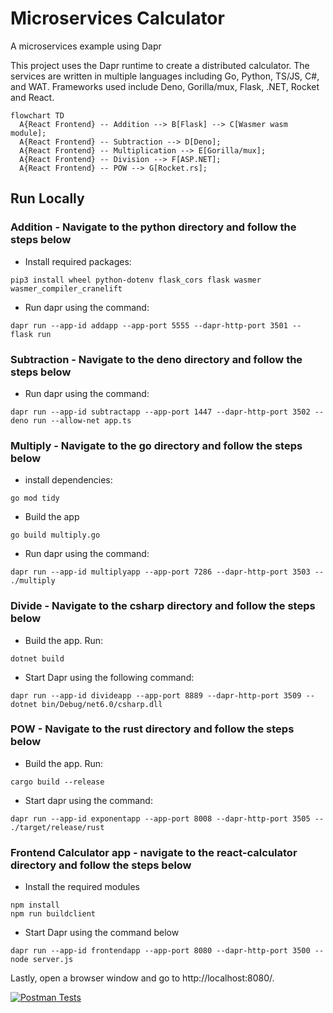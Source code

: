 # Microservices Calculator

A microservices example using Dapr

This project uses the Dapr runtime to create a distributed calculator. The services are written in multiple languages including Go, Python, TS/JS, C#, and WAT.  Frameworks used include Deno, Gorilla/mux, Flask, .NET, Rocket and React.

```mermaid
flowchart TD
  A{React Frontend} -- Addition --> B[Flask] --> C[Wasmer wasm module];
  A{React Frontend} -- Subtraction --> D[Deno];
  A{React Frontend} -- Multiplication --> E[Gorilla/mux];
  A{React Frontend} -- Division --> F[ASP.NET];
  A{React Frontend} -- POW --> G[Rocket.rs];
```

## Run Locally

### Addition - Navigate to the python directory and follow the steps below

* Install required packages:
  
```shell
pip3 install wheel python-dotenv flask_cors flask wasmer wasmer_compiler_cranelift
```

* Run dapr using the command:
  
```shell
dapr run --app-id addapp --app-port 5555 --dapr-http-port 3501 -- flask run
```

### Subtraction - Navigate to the deno directory and follow the steps below

* Run dapr using the command:

```shell
dapr run --app-id subtractapp --app-port 1447 --dapr-http-port 3502 -- deno run --allow-net app.ts
```

### Multiply - Navigate to the go directory and follow the steps below

* install dependencies:
  
```shell
go mod tidy
```

* Build the app

```shell
go build multiply.go
```

* Run dapr using the command:

```shell
dapr run --app-id multiplyapp --app-port 7286 --dapr-http-port 3503 -- ./multiply
```

### Divide - Navigate to the csharp directory and follow the steps below

* Build the app.  Run:

```shell
dotnet build
```

* Start Dapr using the following command:

```shell
dapr run --app-id divideapp --app-port 8889 --dapr-http-port 3509 -- dotnet bin/Debug/net6.0/csharp.dll
```

### POW - Navigate to the rust directory and follow the steps below

* Build the app.  Run:

```shell
cargo build --release
```

* Start dapr using the command:

```shell
dapr run --app-id exponentapp --app-port 8008 --dapr-http-port 3505 -- ./target/release/rust
```

### Frontend Calculator app - navigate to the react-calculator directory and follow the steps below

* Install the required modules

```shell
npm install
npm run buildclient
```

* Start Dapr using the command below

```shell
dapr run --app-id frontendapp --app-port 8080 --dapr-http-port 3500 -- node server.js
```

Lastly, open a browser window and go to http://localhost:8080/.  

[![Postman Tests](https://run.pstmn.io/button.svg)](https://app.getpostman.com/run-collection/8071108-278e03d1-bb5f-42c3-9728-3251fece7e0c?action=collection%2Ffork&collection-url=entityId%3D8071108-278e03d1-bb5f-42c3-9728-3251fece7e0c%26entityType%3Dcollection%26workspaceId%3Dae9a77b0-1281-478f-b464-9be1483b04f3)
